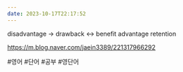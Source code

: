 ```yaml
---
date: 2023-10-17T22:17:52
---
```

disadvantage -> drawback <-> benefit
advantage
retention

https://m.blog.naver.com/jaein3389/221317966292

#영어
#단어
#공부
#영단어